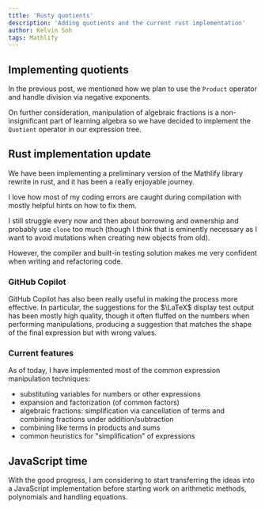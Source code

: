 ```yaml
---
title: 'Rusty quotients'
description: 'Adding quotients and the current rust implementation'
author: Kelvin Soh
tags: Mathlify
---
```


## Implementing quotients

In the previous post, we mentioned how we plan to use
the `Product` operator and handle division via negative exponents.

On further consideration, manipulation of algebraic fractions is a
non-insignificant part of learning algebra so we have decided to implement
the `Quotient` operator in our expression tree.

## Rust implementation update

We have been implementing a preliminary version of the Mathlify library
rewrite in rust, and it has been a really enjoyable journey.

I love how
most of my coding errors are caught during compilation with mostly helpful
hints on how to fix them.

I still struggle every now and then about borrowing
and ownership and probably use `clone` too much (though I think that is
eminently necessary as I want to avoid mutations when creating new objects
from old).

However, the compiler and built-in testing solution makes me very
confident when writing and refactoring code.

### GitHub Copilot

GitHub Copilot has also been really useful in making the process more effective.
In particular, the suggestions for the $\LaTeX$ display test output has been
mostly high quality, though it often fluffed on the numbers when performing
manipulations, producing a suggestion that matches the shape of the final
expression but with wrong values.

### Current features

As of today, I have implemented most of the common expression manipulation techniques:

- substituting variables for numbers or other expressions
- expansion and factorization (of common factors)
- algebraic fractions: simplification via cancellation of terms and combining fractions under addition/subtraction
- combining like terms in products and sums
- common heuristics for "simplification" of expressions

## JavaScript time

With the good progress, I am considering to start transferring the ideas into a JavaScript implementation before
starting work on arithmetic methods, polynomials and handling equations.
